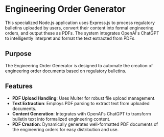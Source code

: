 # Engineering Order Generator

This specialized Node.js application uses Express.js to process regulatory bulletins uploaded by users, convert their content into formal engineering orders, and output these as PDFs. The system integrates OpenAI's ChatGPT to intelligently interpret and format the text extracted from PDFs.

## Purpose

The Engineering Order Generator is designed to automate the creation of engineering order documents based on regulatory bulletins. 

## Features

- **PDF Upload Handling**: Uses Multer for robust file upload management.
- **Text Extraction**: Employs PDF parsing to extract text from uploaded documents.
- **Content Generation**: Integrates with OpenAI's ChatGPT to transform bulletin text into formalized engineering content.
- **PDF Creation**: Dynamically generates well-formatted PDF documents of the engineering orders for easy distribution and use.
